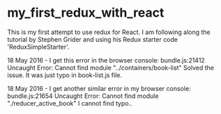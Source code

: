 # my_first_redux_with_react
This is my first attempt to use redux for React.
I am following along the tutorial by Stephen Grider and using his Redux starter code 'ReduxSimpleStarter'.

18 May 2016 - I get this error in the browser console:
bundle.js:21412 Uncaught Error: Cannot find module "../containers/book-list"
Solved the issue.  It was just typo in book-list.js file.

18 May 2016 - I get another similar error in my browser console:
bundle.js:21654 Uncaught Error: Cannot find module "./reducer_active_book"
I cannot find typo..